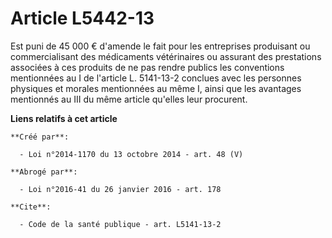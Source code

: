 # Article L5442-13

Est puni de 45 000 € d'amende le fait pour les entreprises produisant ou commercialisant des médicaments vétérinaires ou
assurant des prestations associées à ces produits de ne pas rendre publics les conventions mentionnées au I de l'article L.
5141-13-2 conclues avec les personnes physiques et morales mentionnées au même I, ainsi que les avantages mentionnés au III
du même article qu'elles leur procurent.

**Liens relatifs à cet article**

	**Créé par**:

	  - Loi n°2014-1170 du 13 octobre 2014 - art. 48 (V)

	**Abrogé par**:

	  - Loi n°2016-41 du 26 janvier 2016 - art. 178

	**Cite**:

	  - Code de la santé publique - art. L5141-13-2
